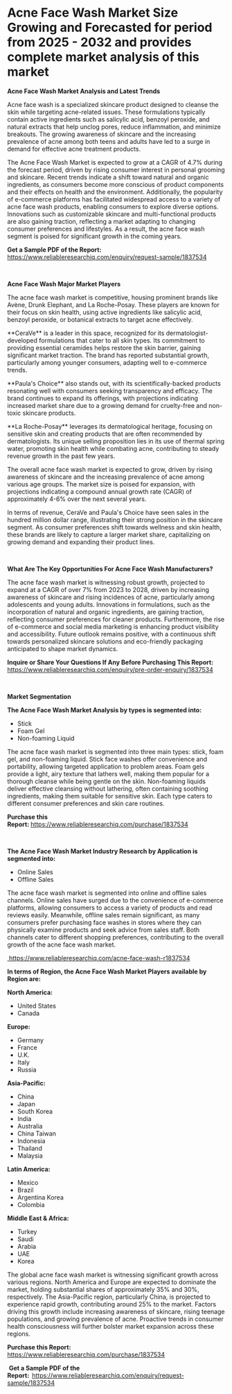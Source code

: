 <p><h1>Acne Face Wash Market Size Growing and Forecasted for period from 2025 - 2032 and provides complete market analysis of this market</h1></p><p><strong>Acne Face Wash Market Analysis and Latest Trends</strong></p>
<p><p>Acne face wash is a specialized skincare product designed to cleanse the skin while targeting acne-related issues. These formulations typically contain active ingredients such as salicylic acid, benzoyl peroxide, and natural extracts that help unclog pores, reduce inflammation, and minimize breakouts. The growing awareness of skincare and the increasing prevalence of acne among both teens and adults have led to a surge in demand for effective acne treatment products.</p><p>The Acne Face Wash Market is expected to grow at a CAGR of 4.7% during the forecast period, driven by rising consumer interest in personal grooming and skincare. Recent trends indicate a shift toward natural and organic ingredients, as consumers become more conscious of product components and their effects on health and the environment. Additionally, the popularity of e-commerce platforms has facilitated widespread access to a variety of acne face wash products, enabling consumers to explore diverse options. Innovations such as customizable skincare and multi-functional products are also gaining traction, reflecting a market adapting to changing consumer preferences and lifestyles. As a result, the acne face wash segment is poised for significant growth in the coming years.</p></p>
<p><strong>Get a Sample PDF of the Report:&nbsp;</strong> <a href="https://www.reliableresearchiq.com/enquiry/request-sample/1837534?utm_campaign=2319&utm_medium=2&utm_source=Github&utm_content=ia&utm_term=15042025&utm_id=acne-face-wash">https://www.reliableresearchiq.com/enquiry/request-sample/1837534</a></p>
<p>&nbsp;</p>
<p><strong>Acne Face Wash Major Market Players</strong></p>
<p><p>The acne face wash market is competitive, housing prominent brands like Avène, Drunk Elephant, and La Roche-Posay. These players are known for their focus on skin health, using active ingredients like salicylic acid, benzoyl peroxide, or botanical extracts to target acne effectively.</p><p>**CeraVe** is a leader in this space, recognized for its dermatologist-developed formulations that cater to all skin types. Its commitment to providing essential ceramides helps restore the skin barrier, gaining significant market traction. The brand has reported substantial growth, particularly among younger consumers, adapting well to e-commerce trends.</p><p>**Paula's Choice** also stands out, with its scientifically-backed products resonating well with consumers seeking transparency and efficacy. The brand continues to expand its offerings, with projections indicating increased market share due to a growing demand for cruelty-free and non-toxic skincare products.</p><p>**La Roche-Posay** leverages its dermatological heritage, focusing on sensitive skin and creating products that are often recommended by dermatologists. Its unique selling proposition lies in its use of thermal spring water, promoting skin health while combating acne, contributing to steady revenue growth in the past few years.</p><p>The overall acne face wash market is expected to grow, driven by rising awareness of skincare and the increasing prevalence of acne among various age groups. The market size is poised for expansion, with projections indicating a compound annual growth rate (CAGR) of approximately 4-6% over the next several years.</p><p>In terms of revenue, CeraVe and Paula's Choice have seen sales in the hundred million dollar range, illustrating their strong position in the skincare segment. As consumer preferences shift towards wellness and skin health, these brands are likely to capture a larger market share, capitalizing on growing demand and expanding their product lines.</p></p>
<p>&nbsp;</p>
<p><strong>What Are The Key Opportunities For Acne Face Wash Manufacturers?</strong></p>
<p><p>The acne face wash market is witnessing robust growth, projected to expand at a CAGR of over 7% from 2023 to 2028, driven by increasing awareness of skincare and rising incidences of acne, particularly among adolescents and young adults. Innovations in formulations, such as the incorporation of natural and organic ingredients, are gaining traction, reflecting consumer preferences for cleaner products. Furthermore, the rise of e-commerce and social media marketing is enhancing product visibility and accessibility. Future outlook remains positive, with a continuous shift towards personalized skincare solutions and eco-friendly packaging anticipated to shape market dynamics.</p></p>
<p><strong>Inquire or Share Your Questions If Any Before Purchasing This Report:</strong> <a href="https://www.reliableresearchiq.com/enquiry/pre-order-enquiry/1837534?utm_campaign=2319&utm_medium=2&utm_source=Github&utm_content=ia&utm_term=15042025&utm_id=acne-face-wash">https://www.reliableresearchiq.com/enquiry/pre-order-enquiry/1837534</a></p>
<p>&nbsp;</p>
<p><strong>Market Segmentation</strong></p>
<p><strong>The Acne Face Wash Market Analysis by types is segmented into:</strong></p>
<p><ul><li>Stick</li><li>Foam Gel</li><li>Non-foaming Liquid</li></ul></p>
<p><p>The acne face wash market is segmented into three main types: stick, foam gel, and non-foaming liquid. Stick face washes offer convenience and portability, allowing targeted application to problem areas. Foam gels provide a light, airy texture that lathers well, making them popular for a thorough cleanse while being gentle on the skin. Non-foaming liquids deliver effective cleansing without lathering, often containing soothing ingredients, making them suitable for sensitive skin. Each type caters to different consumer preferences and skin care routines.</p></p>
<p><strong>Purchase this Report:&nbsp;</strong><a href="https://www.reliableresearchiq.com/purchase/1837534?utm_campaign=2319&utm_medium=2&utm_source=Github&utm_content=ia&utm_term=15042025&utm_id=acne-face-wash">https://www.reliableresearchiq.com/purchase/1837534</a></p>
<p>&nbsp;</p>
<p><strong>The Acne Face Wash Market Industry Research by Application is segmented into:</strong></p>
<p><ul><li>Online Sales</li><li>Offline Sales</li></ul></p>
<p><p>The acne face wash market is segmented into online and offline sales channels. Online sales have surged due to the convenience of e-commerce platforms, allowing consumers to access a variety of products and read reviews easily. Meanwhile, offline sales remain significant, as many consumers prefer purchasing face washes in stores where they can physically examine products and seek advice from sales staff. Both channels cater to different shopping preferences, contributing to the overall growth of the acne face wash market.</p></p>
<p><a href="https://www.reliableresearchiq.com/acne-face-wash-r1837534?utm_campaign=2319&utm_medium=2&utm_source=Github&utm_content=ia&utm_term=15042025&utm_id=acne-face-wash">&nbsp;https://www.reliableresearchiq.com/acne-face-wash-r1837534</a></p>
<p><strong>In terms of Region, the Acne Face Wash Market Players available by Region are:</strong></p>
<p>
    <p> <strong> North America: </strong>
        <ul>
            <li>United States</li>
            <li>Canada</li>
        </ul>
        </p> 
    <p> <strong> Europe: </strong>
        <ul>
            <li>Germany</li>
            <li>France</li>
            <li>U.K.</li>
            <li>Italy</li>
            <li>Russia</li>
        </ul>
        </p> 
    <p> <strong> Asia-Pacific: </strong>
        <ul>
            <li>China</li>
            <li>Japan</li>
            <li>South Korea</li>
            <li>India</li>
            <li>Australia</li>
            <li>China Taiwan</li>
            <li>Indonesia</li>
            <li>Thailand</li>
            <li>Malaysia</li>
        </ul>
        </p> 
    <p> <strong> Latin America: </strong>
        <ul>
            <li>Mexico</li>
            <li>Brazil</li>
            <li>Argentina Korea</li>
            <li>Colombia</li>
        </ul>
        </p> 
    <p> <strong> Middle East & Africa: </strong>
        <ul>
            <li>Turkey</li>
            <li>Saudi</li>
            <li>Arabia</li>
            <li>UAE</li>
            <li>Korea</li>
        </ul>
    </p>
    </p>
<p><p>The global acne face wash market is witnessing significant growth across various regions. North America and Europe are expected to dominate the market, holding substantial shares of approximately 35% and 30%, respectively. The Asia-Pacific region, particularly China, is projected to experience rapid growth, contributing around 25% to the market. Factors driving this growth include increasing awareness of skincare, rising teenage populations, and growing prevalence of acne. Proactive trends in consumer health consciousness will further bolster market expansion across these regions.</p></p>
<p><strong>Purchase this Report: </strong><a href="https://www.reliableresearchiq.com/purchase/1837534?utm_campaign=2319&utm_medium=2&utm_source=Github&utm_content=ia&utm_term=15042025&utm_id=acne-face-wash">https://www.reliableresearchiq.com/purchase/1837534</a></p>
<p>&nbsp;<strong>Get a Sample PDF of the Report:&nbsp;&nbsp;</strong><a href="https://www.reliableresearchiq.com/enquiry/request-sample/1837534?utm_campaign=2319&utm_medium=2&utm_source=Github&utm_content=ia&utm_term=15042025&utm_id=acne-face-wash">https://www.reliableresearchiq.com/enquiry/request-sample/1837534</a></p>
<p><strong></strong></p>
<p><p></p><p></p><p></p></p>